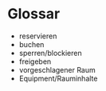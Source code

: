 # Glossar

* reservieren
* buchen
* sperren/blockieren
* freigeben
* vorgeschlagener Raum
* Equipment/Rauminhalte

<!-- Wörter innerhalb des Kontextes definieren! -->






















